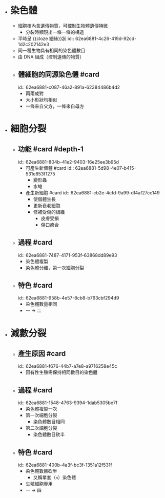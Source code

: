 - # 染色體
	- 細胞核內含遺傳物質，可控制生物體遺傳特微
		- 分裂時顯現出一條一條的構造
	- 平時呈 {{cloze 細絲}}狀
	  id:: 62ea6881-4c26-419d-92cd-1d2c202142e3
	- 同一種生物具有相同的染色體數目
	- 由 DNA 組成（控制遺傳的物質）
	- ## 體細胞的同源染色體 #card
	  id:: 62ea6881-c087-46a2-891a-62384486b4d2
		- 兩兩成對
		- 大小形狀均相似
		- 一條來自父方，一條來自母方
- # 細胞分裂
	- ## 功能 #card #depth-1
	  id:: 62ea6881-804b-41e2-9403-16e25ee3b95d
		- 可產生新個體 #card
		  id:: 62ea6881-5d98-4e07-b415-531e853f1275
			- 變形蟲
			- 水螅
		- 產生新細胞 #card
		  id:: 62ea6881-cb2e-4cfd-9a99-df4af27cc149
			- 使個體生長
			- 更新衰老細胞
			- 修補受傷的組織
				- 皮膚受損
				- 傷口癒合
	- ## 過程 #card
	  id:: 62ea6881-7487-4171-953f-63868dd89e93
		- 染色體複製
		- 染色體分離，第一次細胞分裂
	- ## 特色 #card
	  id:: 62ea6881-958b-4e57-8cb8-b763cbf294d9
		- 染色體數量相同
		- 一 -> 二
- # 減數分裂
	- ## 產生原因 #card
	  id:: 62ea6881-f676-44b7-a7e8-a9716258e45c
		- 因有性生殖需保持相同數目的染色體
	- ## 過程 #card
	  id:: 62ea6881-1548-4763-9394-1dab5305be7f
		- 染色體複製一次
		- 第一次細胞分裂
			- 染色體數目相同
		- 第二次細胞分裂
			- 染色體數目砍半
	- ## 特色 #card
	  id:: 62ea6881-400b-4a3f-bc3f-1351a12f531f
		- 染色體數目砍半
			- 又稱單套（`n`）染色體
		- 生殖細胞專用
		- 一 -> 四